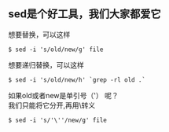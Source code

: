 ## sed是个好工具，我们大家都爱它 

想要替换，可以这样  

```
$ sed -i 's/old/new/g' file
```
想要递归替换，可以这样  

```
$ sed -i 's/old/new/h' `grep -rl old .`
```
如果old或者new是单引号（'） 呢？  
我们只能将它分开,再用\转义
```
$ sed -i 's/'\''/new/g' file
```
